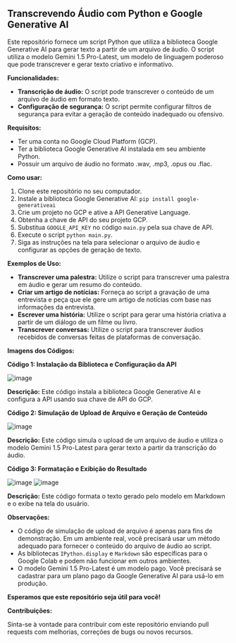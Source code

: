 ## Transcrevendo Áudio com Python e Google Generative AI

Este repositório fornece um script Python que utiliza a biblioteca Google Generative AI para gerar texto a partir de um arquivo de áudio. O script utiliza o modelo Gemini 1.5 Pro-Latest, um modelo de linguagem poderoso que pode transcrever e gerar texto criativo e informativo.

**Funcionalidades:**

* **Transcrição de áudio:** O script pode transcrever o conteúdo de um arquivo de áudio em formato texto.
* **Configuração de segurança:** O script permite configurar filtros de segurança para evitar a geração de conteúdo inadequado ou ofensivo.

**Requisitos:**

* Ter uma conta no Google Cloud Platform (GCP).
* Ter a biblioteca Google Generative AI instalada em seu ambiente Python.
* Possuir um arquivo de áudio no formato .wav, .mp3, .opus ou .flac.

**Como usar:**

1. Clone este repositório no seu computador.
2. Instale a biblioteca Google Generative AI: `pip install google-generativeai`
3. Crie um projeto no GCP e ative a API Generative Language.
4. Obtenha a chave de API do seu projeto GCP.
5. Substitua `GOOGLE_API_KEY` no código `main.py` pela sua chave de API.
6. Execute o script `python main.py`.
7. Siga as instruções na tela para selecionar o arquivo de áudio e configurar as opções de geração de texto.

**Exemplos de Uso:**

* **Transcrever uma palestra:** Utilize o script para transcrever uma palestra em áudio e gerar um resumo do conteúdo.
* **Criar um artigo de notícias:** Forneça ao script a gravação de uma entrevista e peça que ele gere um artigo de notícias com base nas informações da entrevista.
* **Escrever uma história:** Utilize o script para gerar uma história criativa a partir de um diálogo de um filme ou livro.
* **Transcrever conversas:** Utilize o script para transcrever áudios recebidos de conversas feitas de plataformas de conversação.

**Imagens dos Códigos:**

**Código 1: Instalação da Biblioteca e Configuração da API**

![image](https://github.com/leolpc21/voz_para_todos/assets/43275999/0634c322-5a67-48a3-80cf-ad9c15f06160)

**Descrição:** Este código instala a biblioteca Google Generative AI e configura a API usando sua chave de API do GCP.

**Código 2: Simulação de Upload de Arquivo e Geração de Conteúdo**

![image](https://github.com/leolpc21/voz_para_todos/assets/43275999/82f774df-c3e8-460e-a449-bc612e94fdc0)

**Descrição:** Este código simula o upload de um arquivo de áudio e utiliza o modelo Gemini 1.5 Pro-Latest para gerar texto a partir da transcrição do áudio.

**Código 3: Formatação e Exibição do Resultado**

![image](https://github.com/leolpc21/voz_para_todos/assets/43275999/4eac3103-e1eb-43a7-8526-0eb3e405a066)
![image](https://github.com/leolpc21/voz_para_todos/assets/43275999/b7a1fbd7-1602-4770-a743-48fa2b01c188)

**Descrição:** Este código formata o texto gerado pelo modelo em Markdown e o exibe na tela do usuário.

**Observações:**

* O código de simulação de upload de arquivo é apenas para fins de demonstração. Em um ambiente real, você precisará usar um método adequado para fornecer o conteúdo do arquivo de áudio ao script.
* As bibliotecas `IPython.display` e `Markdown` são específicas para o Google Colab e podem não funcionar em outros ambientes.
* O modelo Gemini 1.5 Pro-Latest é um modelo pago. Você precisará se cadastrar para um plano pago da Google Generative AI para usá-lo em produção.

**Esperamos que este repositório seja útil para você!**

**Contribuições:**

Sinta-se à vontade para contribuir com este repositório enviando pull requests com melhorias, correções de bugs ou novos recursos.
